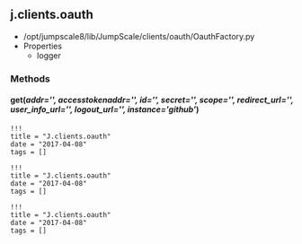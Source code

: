 <!-- toc -->
## j.clients.oauth

- /opt/jumpscale8/lib/JumpScale/clients/oauth/OauthFactory.py
- Properties
    - logger

### Methods

#### get(*addr='', accesstokenaddr='', id='', secret='', scope='', redirect_url='', user_info_url='', logout_url='', instance='github'*) 


```
!!!
title = "J.clients.oauth"
date = "2017-04-08"
tags = []
```

```
!!!
title = "J.clients.oauth"
date = "2017-04-08"
tags = []
```

```
!!!
title = "J.clients.oauth"
date = "2017-04-08"
tags = []
```
